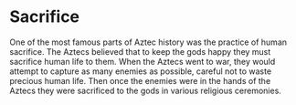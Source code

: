 # Sacrifice

One of the most famous parts of Aztec history was the practice of human sacrifice. The Aztecs believed that to keep the gods happy they must sacrifice human life to them. When the Aztecs went to war, they would attempt to capture as many enemies as possible, careful not to waste precious human life. Then once the enemies were in the hands of the Aztecs they were sacrificed to the gods in various religious ceremonies.

